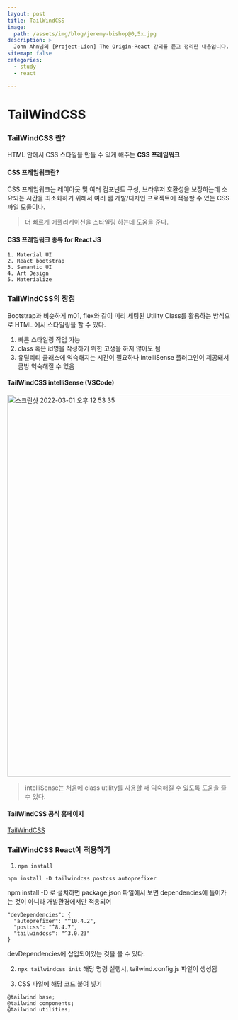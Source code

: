 ```yaml
---
layout: post
title: TailWindCSS
image:
  path: /assets/img/blog/jeremy-bishop@0,5x.jpg
description: >
  John Ahn님의 [Project-Lion] The Origin-React 강의를 듣고 정리한 내용입니다.
sitemap: false
categories:
  - study
  - react

---
```

# TailWindCSS

### TailWindCSS 란?
HTML 안에서 CSS 스타일을 만들 수 있게 해주는 **CSS 프레임워크**

#### CSS 프레임워크란?
CSS 프레임워크는 레이아웃 및 여러 컴포넌트 구성, 브라우저 호환성을 보장하는데 소요되는 시간을 최소화하기 위해서 여러 웹 개발/디자인 프로젝트에 적용할 수 있는 CSS 파일 모듈이다.
> 더 빠르게 애플리케이션을 스타일링 하는데 도움을 준다.

#### CSS 프레임워크 종류 for React JS
```
1. Material UI
2. React bootstrap
3. Semantic UI
4. Art Design
5. Materialize
```

### TailWindCSS의 장점
Bootstrap과 비슷하게 m01, flex와 같이 미리 세팅된 Utility Class를 활용하는 방식으로 HTML 에서 스타일링을 할 수 있다.

1. 빠른 스타일링 작업 가능
2. class 혹은 id명을 작성하기 위한 고생을 하지 않아도 됨
3. 유틸리티 클래스에 익숙해지는 시간이 필요하나 intelliSense 플러그인이 제공돼서 금방 익숙해질 수 있음

#### TailWindCSS intelliSense (VSCode)
<img width="863" alt="스크린샷 2022-03-01 오후 12 53 35" src="https://user-images.githubusercontent.com/61059893/156101720-c87c0654-aa23-473b-901c-d53669db83e5.png">

> intelliSense는 처음에 class utility를 사용할 때 익숙해질 수 있도록 도움을 줄 수 있다.

#### TailWindCSS 공식 홈페이지
[TailWindCSS](https://tailwindcss.com/)

### TailWindCSS React에 적용하기

1. `npm install`
```
npm install -D tailwindcss postcss autoprefixer
```

npm install -D 로 설치하면 package.json 파일에서 보면 dependencies에 들어가는 것이 아니라 개발환경에서만 적용되어
```
"devDependencies": {
  "autoprefixer": "^10.4.2",
  "postcss": "^8.4.7",
  "tailwindcss": "^3.0.23"
}
```
devDependencies에 삽입되어있는 것을 볼 수 있다.

2. `npx tailwindcss init`
해당 명령 실행시, tailwind.config.js 파일이 생성됨

3. CSS 파일에 해당 코드 붙여 넣기
```
@tailwind base;
@tailwind components;
@tailwind utilities;
```
